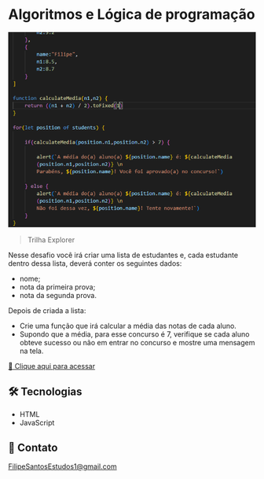 # Algoritmos e Lógica de programação

![preview](./.github/preview.png)

> Trilha Explorer

Nesse desafio você irá criar uma lista de estudantes e, cada estudante dentro dessa lista, deverá conter os seguintes dados:

- nome;
- nota da primeira prova;
- nota da segunda prova.

Depois de criada a lista:

- Crie uma função que irá calcular a média das notas de cada aluno.
- Supondo que a média, para esse concurso é 7, verifique se cada aluno obteve sucesso ou não em entrar no concurso e mostre uma mensagem na tela. 

[🔗 Clique aqui para acessar](https://filipesantos07.github.io/Explorer-Stage-4-ultimo-desafio/)

## 🛠️ Tecnologias

- HTML
- JavaScript

## 💛 Contato

FilipeSantosEstudos1@gmail.com
